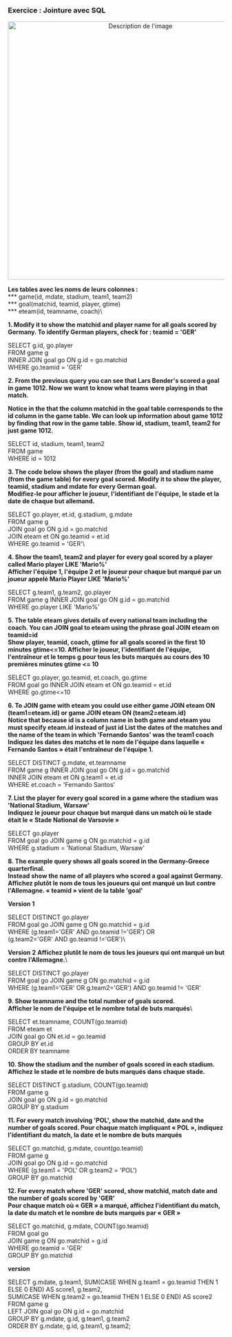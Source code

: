 ### **Exercice : Jointure avec SQL** ###

<div align="center">
  <img src="https://github.com/user-attachments/assets/f54466de-466f-473d-acbc-d535eb7e7ee4" alt="Description de l'image" width="600"/>
</div>


**Les tables avec les noms de leurs colonnes :**\
*** game(id, mdate, stadium, team1, team2)\
*** goal(matchid, teamid, player, gtime)\
*** eteam(id, teamname, coach)\

**1.	Modify it to show the matchid and player name for all goals scored by Germany. To identify German players, check for : teamid = 'GER'**

SELECT g.id, go.player\
FROM game g\
INNER JOIN goal go ON g.id = go.matchid\
WHERE go.teamid = 'GER'

**2. From the previous query you can see that Lars Bender's scored a goal in game 1012. Now we want to know what teams were playing in that match.**

**Notice in the that the column matchid in the goal table corresponds to the id column in the game table. We can look up information about game 1012 by finding that row in the game table. Show id, stadium, team1, team2 for just game 1012.**

SELECT id, stadium, team1, team2\
FROM game\
WHERE id = 1012


**3. The code below shows the player (from the goal) and stadium name (from the game table) for every goal scored.
Modify it to show the player, teamid, stadium and mdate for every German goal.**\
**Modifiez-le pour afficher le joueur, l'identifiant de l'équipe, le stade et la date de chaque but allemand.**

SELECT go.player, et.id, g.stadium, g.mdate\
FROM game g\
JOIN goal go ON g.id = go.matchid\
JOIN eteam et ON go.teamid = et.id\
WHERE go.teamid = 'GER'\


**4.	Show the team1, team2 and player for every goal scored by a player called Mario player LIKE 'Mario%'\
Afficher l'équipe 1, l'équipe 2 et le joueur pour chaque but marqué par un joueur appelé Mario Player LIKE 'Mario%'**

SELECT g.team1, g.team2, go.player\
FROM game g INNER JOIN goal go ON g.id = go.matchid\
WHERE go.player LIKE 'Mario%'


**5.	The table eteam gives details of every national team including the coach. You can JOIN goal to eteam using the phrase goal JOIN eteam on teamid=id\
Show player, teamid, coach, gtime for all goals scored in the first 10 minutes gtime<=10. Afficher le joueur, l'identifiant de l'équipe, l'entraîneur et le temps g pour tous les buts marqués au cours des 10 premières minutes gtime <= 10**

SELECT go.player, go.teamid, et.coach, go.gtime\
FROM goal go INNER JOIN eteam et ON go.teamid = et.id\
WHERE go.gtime<=10


**6. To JOIN game with eteam you could use either game JOIN eteam ON (team1=eteam.id) or game JOIN eteam ON (team2=eteam.id)\
Notice that because id is a column name in both game and eteam you must specify eteam.id instead of just id
List the dates of the matches and the name of the team in which 'Fernando Santos' was the team1 coach\
Indiquez les dates des matchs et le nom de l'équipe dans laquelle « Fernando Santos » était l'entraîneur de l'équipe 1.**

SELECT DISTINCT g.mdate, et.teamname\
FROM game g INNER JOIN goal go ON g.id = go.matchid\
INNER JOIN eteam et ON g.team1 = et.id\
WHERE et.coach = 'Fernando Santos'

**7. List the player for every goal scored in a game where the stadium was 'National Stadium, Warsaw'\
Indiquez le joueur pour chaque but marqué dans un match où le stade était le « Stade National de Varsovie »**

SELECT go.player\
FROM goal go JOIN game g ON go.matchid = g.id\
WHERE g.stadium = 'National Stadium, Warsaw'


**8. The example query shows all goals scored in the Germany-Greece quarterfinal.\
Instead show the name of all players who scored a goal against Germany.\
Affichez plutôt le nom de tous les joueurs qui ont marqué un but contre l'Allemagne. « teamid » vient de la table 'goal'**

**Version 1**

SELECT DISTINCT go.player\
FROM goal go JOIN game g ON go.matchid = g.id\
WHERE (g.team1='GER' AND go.teamid !='GER') OR\
               (g.team2='GER' AND go.teamid !='GER')\
               
**Version 2**
**Affichez plutôt le nom de tous les joueurs qui ont marqué un but contre l'Allemagne.**\

SELECT DISTINCT go.player\
FROM goal go JOIN game g ON go.matchid = g.id\
WHERE (g.team1='GER' OR g.team2='GER') AND go.teamid != 'GER'

**9.  Show teamname and the total number of goals scored.\
Afficher le nom de l'équipe et le nombre total de buts marqués**\

SELECT et.teamname, COUNT(go.teamid)\
FROM eteam et\
JOIN goal go ON et.id = go.teamid\
GROUP BY et.id\
ORDER BY teamname

**10. Show the stadium and the number of goals scored in each stadium.\
Affichez le stade et le nombre de buts marqués dans chaque stade.**

SELECT DISTINCT g.stadium, COUNT(go.teamid)\
FROM game g\
JOIN goal go ON g.id = go.matchid\
GROUP BY g.stadium

**11. For every match involving 'POL', show the matchid, date and the number of goals scored.
Pour chaque match impliquant « POL », indiquez l'identifiant du match, la date et le nombre de buts marqués**

SELECT go.matchid, g.mdate, count(go.teamid)\
FROM game g\
JOIN goal go ON g.id = go.matchid\
WHERE (g.team1 = 'POL' OR g.team2 = 'POL')\
GROUP BY go.matchid


**12. For every match where 'GER' scored, show matchid, match date and the number of goals scored by 'GER'\
Pour chaque match où « GER » a marqué, affichez l'identifiant du match, la date du match et le nombre de buts marqués par « GER »**

SELECT go.matchid, g.mdate, COUNT(go.teamid)\
FROM goal go\
JOIN game g ON go.matchid = g.id\
WHERE go.teamid = 'GER'\
GROUP BY go.matchid

**version**

SELECT g.mdate, g.team1, SUM(CASE WHEN g.team1 = go.teamid THEN 1 ELSE 0 END) AS score1, g.team2,\
  SUM(CASE WHEN g.team2 = go.teamid THEN 1 ELSE 0 END) AS score2\
FROM game g\
LEFT JOIN goal go ON g.id = go.matchid\
GROUP BY g.mdate, g.id, g.team1, g.team2\
ORDER BY g.mdate, g.id, g.team1, g.team2;




























